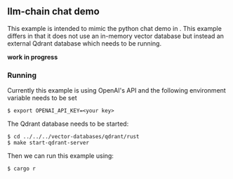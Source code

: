 ## llm-chain chat demo
This example is intended to mimic the python chat demo in
[](../../../langchain/src/trust-chat.py). This example differs in that it does
not use an in-memory vector database but instead an external Qdrant database
which needs to be running.

__work in progress__

### Running
Currently this example is using OpenAI's API and the following environment
variable needs to be set
```console
$ export OPENAI_API_KEY=<your key>
```
The Qdrant database needs to be started:
```console
$ cd ../../../vector-databases/qdrant/rust
$ make start-qdrant-server 
```
Then we can run this example using:
```console
$ cargo r
```
